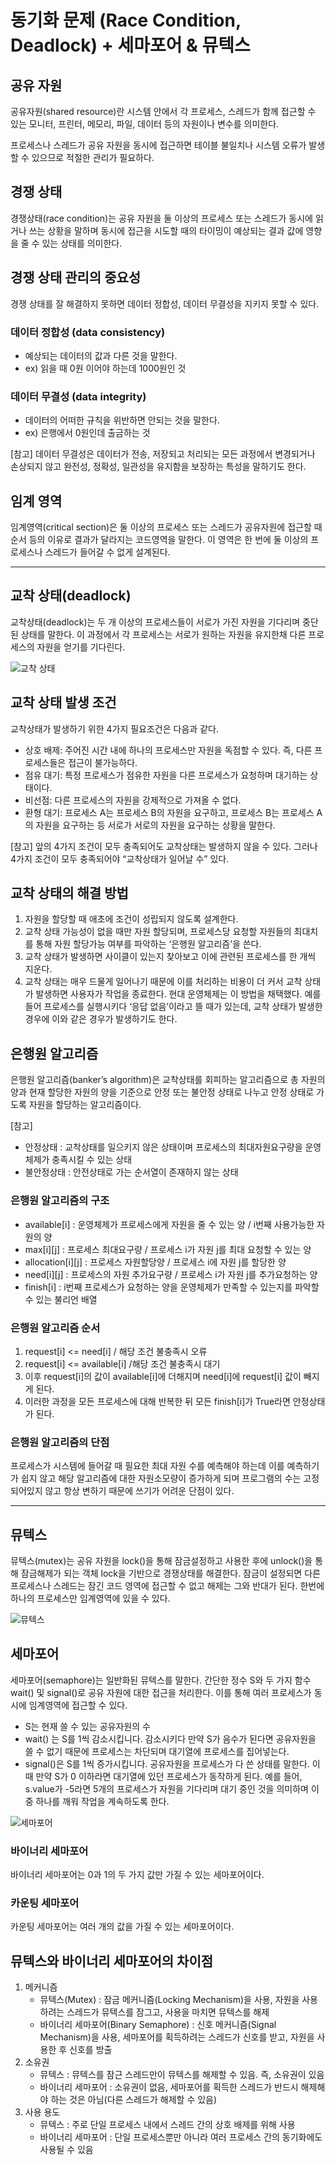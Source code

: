 # 동기화 문제 (Race Condition, Deadlock) + 세마포어 & 뮤텍스

## 공유 자원

공유자원(shared resource)란 시스템 안에서 각 프로세스, 스레드가 함께 접근할 수 있는
모니터, 프린터, 메모리, 파일, 데이터 등의 자원이나 변수를 의미한다.

프로세스나 스레드가 공유 자원을 동시에 접근하면 테이블 불일치나 
시스템 오류가 발생할 수 있으므로 적절한 관리가 필요하다.

## 경쟁 상태

경쟁상태(race condition)는 공유 자원을 둘 이상의 프로세스 또는 스레드가 동시에
읽거나 쓰는 상황을 말하며 동시에 접근을 시도할 때의 타이밍이 예상되는 결과 값에 영향을
줄 수 있는 상태를 의미한다.

## 경쟁 상태 관리의 중요성

경쟁 상태를 잘 해결하지 못하면 데이터 정합성, 데이터 무결성을 지키지 못할 수 있다.

### 데이터 정합성 (data consistency)

- 예상되는 데이터의 값과 다른 것을 말한다.
- ex) 읽을 때 0원 이어야 하는데 1000원인 것

### 데이터 무결성 (data integrity)

- 데이터의 어떠한 규칙을 위반하면 안되는 것을 말한다.
- ex) 은행에서 0원인데 출금하는 것

[참고]
데이터 무결성은 데이터가 전송, 저장되고 처리되는 모든 과정에서 변경되거나 손상되지 않고 완전성, 정확성,
일관성을 유지함을 보장하는 특성을 말하기도 한다.

## 임계 영역

임계영역(critical section)은 둘 이상의 프로세스 또는 스레드가 공유자원에 접근할 때 순서
등의 이유로 결과가 달라지는 코드영역을 말한다. 이 영역은 한 번에 둘 이상의 프로세스나
스레드가 들어갈 수 없게 설계된다.

<hr />

## 교착 상태(deadlock)

교착상태(deadlock)는 두 개 이상의 프로세스들이 서로가 가진 자원을 기다리며 중단된 상태를 말한다. 
이 과정에서 각 프로세스는 서로가 원하는 자원을 유지한채 다른 프로세스의 자원을 얻기를 기다린다.

![교착 상태](https://velog.velcdn.com/images/leesfact/post/c0ce394a-9f42-490d-8813-38693dbf9cdb/image.png)

## 교착 상태 발생 조건

교착상태가 발생하기 위한 4가지 필요조건은 다음과 같다.

- 상호 배제: 주어진 시간 내에 하나의 프로세스만 자원을 독점할 수 있다. 즉,
다른 프로세스들은 접근이 불가능하다.
- 점유 대기: 특정 프로세스가 점유한 자원을 다른 프로세스가 요청하며 대기하는 상태이다.
- 비선점: 다른 프로세스의 자원을 강제적으로 가져올 수 없다.
- 환형 대기: 프로세스 A는 프로세스 B의 자원을 요구하고, 프로세스 B는 프로세스 A의
자원을 요구하는 등 서로가 서로의 자원을 요구하는 상황을 말한다.

[참고] 앞의 4가지 조건이 모두 충족되어도 교착상태는 발생하지 않을 수 있다. 
그러나 4가지 조건이 모두 충족되어야 “교착상태가 일어날 수” 있다.

## 교착 상태의 해결 방법

1. 자원을 할당할 때 애초에 조건이 성립되지 않도록 설계한다.
2. 교착 상태 가능성이 없을 때만 자원 할당되며, 프로세스당 요청할 자원들의 최대치를 통해
   자원 할당가능 여부를 파악하는 ‘은행원 알고리즘’을 쓴다.
3. 교착 상태가 발생하면 사이클이 있는지 찾아보고 이에 관련된 프로세스를 한 개씩
   지운다.
4. 교착 상태는 매우 드물게 일어나기 때문에 이를 처리하는 비용이 더 커서 교착 상태가
   발생하면 사용자가 작업을 종료한다. 현대 운영체제는 이 방법을 채택했다. 예를 들어
   프로세스를 실행시키다 ‘응답 없음’이라고 뜰 때가 있는데, 교착 상태가 발생한 경우에 이와
   같은 경우가 발생하기도 한다.

## 은행원 알고리즘

은행원 알고리즘(banker’s algorithm)은 교착상태를 회피하는 알고리즘으로 총 자원의 양과
현재 할당한 자원의 양을 기준으로 안정 또는 불안정 상태로 나누고 안정 상태로 가도록
자원을 할당하는 알고리즘이다.

[참고]
- 안정상태 : 교착상태를 일으키지 않은 상태이며 프로세스의 최대자원요구량을 운영체제가 충족시킬 수 있는
상태
- 불안정상태 : 안전상태로 가는 순서열이 존재하지 않는 상태

### 은행원 알고리즘의 구조

- available[i] : 운영체제가 프로세스에게 자원을 줄 수 있는 양 / i번째 사용가능한 자원의 양
- max[i][j] : 프로세스 최대요구량 / 프로세스 i가 자원 j를 최대 요청할 수 있는 양
- allocation[i][j] : 프로세스 자원할당양 / 프로세스 i에 자원 j를 할당한 양
- need[i][j] : 프로세스의 자원 추가요구량 / 프로세스 i가 자원 j를 추가요청하는 양
- finish[i] : i번째 프로세스가 요청하는 양을 운영체제가 만족할 수 있는지를 파악할 수 있는 불리언 배열

### 은행원 알고리즘 순서

1. request[i] <= need[i] / 해당 조건 불충족시 오류
2. request[i] <= available[i] /해당 조건 불충족시 대기
3. 이후 request[i]의 값이 available[i]에 더해지며 need[i]에 request[i] 값이 빼지게 된다.
4. 이러한 과정을 모든 프로세스에 대해 반복한 뒤 모든 finish[i]가 True라면 안정상태가 된다.

### 은행원 알고리즘의 단점

프로세스가 시스템에 들어갈 때 필요한 최대 자원 수를 예측해야 하는데 이를 예측하기가 쉽지 않고 
해당 알고리즘에 대한 자원소모량이 증가하게 되며 프로그램의 수는 고정되어있지 않고 항상 변하기 때문에 
쓰기가 어려운 단점이 있다.

<hr />

## 뮤텍스

뮤텍스(mutex)는 공유 자원을 lock()을 통해 잠금설정하고 사용한 후에 unlock()을 통해 잠금해제가 되는 
객체 lock을 기반으로 경쟁상태를 해결한다. 잠금이 설정되면 다른 프로세스나 스레드는 
잠긴 코드 영역에 접근할 수 없고 해제는 그와 반대가 된다. 
한번에 하나의 프로세스만 임계영역에 있을 수 있다.

![뮤텍스](https://velog.velcdn.com/images/leesfact/post/5160468c-0370-4037-b507-3e74872df782/image.png)

## 세마포어

세마포어(semaphore)는 일반화된 뮤텍스를 말한다. 간단한 정수 S와 두 가지 함수 wait() 및 signal()로 
공유 자원에 대한 접근을 처리한다. 이를 통해 여러 프로세스가 동시에 임계영역에 접근할 수 있다.

- S는 현재 쓸 수 있는 공유자원의 수
- wait() 는 S를 1씩 감소시킵니다. 감소시키다 만약 S가 음수가 된다면 공유자원을 쓸
수 없기 때문에 프로세스는 차단되며 대기열에 프로세스를 집어넣는다.
- signal()은 S를 1씩 증가시킵니다. 공유자원을 프로세스가 다 쓴 상태를 말한다. 이
때 만약 S가 0 이하라면 대기열에 있던 프로세스가 동작하게 된다. 예를 들어,
s.value가 -5라면 5개의 프로세스가 자원을 기다리며 대기 중인 것을 의미하며 이중
하나를 깨워 작업을 계속하도록 한다.

![세마포어](https://velog.velcdn.com/images/leesfact/post/5d3eb4f2-6840-48d0-952f-871dbb4aa9ba/image.png)

### 바이너리 세마포어

바이너리 세마포어는 0과 1의 두 가지 값만 가질 수 있는 세마포어이다.

### 카운팅 세마포어

카운팅 세마포어는 여러 개의 값을 가질 수 있는 세마포어이다.

## 뮤텍스와 바이너리 세마포어의 차이점

1. 메커니즘
   - 뮤텍스(Mutex) : 잠금 메커니즘(Locking Mechanism)을 사용, 자원을 사용하려는 스레드가 뮤텍스를 잠그고, 사용을 마치면 뮤텍스를 해제
   - 바이너리 세마포어(Binary Semaphore) : 신호 메커니즘(Signal Mechanism)을 사용, 세마포어를 획득하려는 스레드가 신호를 받고, 자원을 사용한 후 신호를 방출
2. 소유권
   - 뮤텍스 : 뮤텍스를 잠근 스레드만이 뮤텍스를 해제할 수 있음. 즉, 소유권이 있음
   - 바이너리 세마포어 : 소유권이 없음, 세마포어를 획득한 스레드가 반드시 해제해야 하는 것은 아님(다른 스레드가 해제할 수 있음)
3. 사용 용도
   - 뮤텍스 : 주로 단일 프로세스 내에서 스레드 간의 상호 배제를 위해 사용
   - 바이너리 세마포어 : 단일 프로세스뿐만 아니라 여러 프로세스 간의 동기화에도 사용될 수 있음